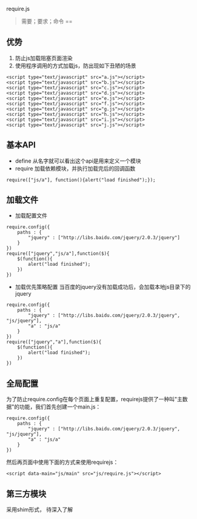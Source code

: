 require.js
>需要；要求；命令
==
## 优势
1. 防止js加载阻塞页面渲染
2. 使用程序调用的方式加载js，防出现如下丑陋的场景
```
<script type="text/javascript" src="a.js"></script>
<script type="text/javascript" src="b.js"></script>
<script type="text/javascript" src="c.js"></script>
<script type="text/javascript" src="d.js"></script>
<script type="text/javascript" src="e.js"></script>
<script type="text/javascript" src="f.js"></script>
<script type="text/javascript" src="g.js"></script>
<script type="text/javascript" src="h.js"></script>
<script type="text/javascript" src="i.js"></script>
<script type="text/javascript" src="j.js"></script>
```

## 基本API
- define 从名字就可以看出这个api是用来定义一个模块
- require 加载依赖模块，并执行加载完后的回调函数
```
require(["js/a"], function(){alert("load finished");});
```

## 加载文件
- 加载配置文件
```
require.config({
    paths : {
        "jquery" : ["http://libs.baidu.com/jquery/2.0.3/jquery"]   
    }
})
require(["jquery","js/a"],function($){
    $(function(){
        alert("load finished");  
    })
})
```

- 加载优先策略配置
当百度的jquery没有加载成功后，会加载本地js目录下的jquery
```
require.config({
    paths : {
        "jquery" : ["http://libs.baidu.com/jquery/2.0.3/jquery", "js/jquery"],
        "a" : "js/a"   
    }
})
require(["jquery","a"],function($){
    $(function(){
        alert("load finished");  
    })
})
```

## 全局配置
为了防止require.config在每个页面上重复配置，requirejs提供了一种叫"主数据"的功能，我们首先创建一个main.js：
```
require.config({
    paths : {
        "jquery" : ["http://libs.baidu.com/jquery/2.0.3/jquery", "js/jquery"],
        "a" : "js/a"   
    }
})
```

然后再页面中使用下面的方式来使用requirejs：
```
<script data-main="js/main" src="js/require.js"></script>
```

## 第三方模块
采用shim形式， 待深入了解